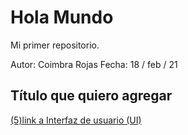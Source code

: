 # Hola Mundo
Mi primer repositorio.

Autor: Coimbra Rojas
Fecha: 18 / feb / 21

## Título que quiero agregar
[(5)link a Interfaz de usuario (UI)](https://miro.com/app/board/uXjVOISUzng=/?invite_link_id=945017587731)

